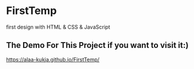 # FirstTemp
first design with HTML &amp; CSS &amp; JavaScript

## The Demo For This Project if you want to visit it:)
https://alaa-kukja.github.io/FirstTemp/
